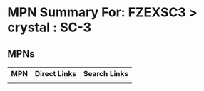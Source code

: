 



# MPN Summary For: FZEXSC3 > crystal : SC-3

## MPNs
  

|MPN|Direct Links|Search Links|
| :--- | :--- | :--- |
||||
